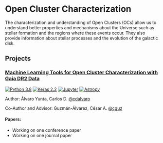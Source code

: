 # Open Cluster Characterization

The characterization and understanding of Open Clusters (OCs) allow us to understand better properties and mechanisms about the Universe such as stellar formation and the regions where these events occur. They also provide information about stellar processes and the evolution of the galactic disk.

## Projects

### [Machine Learning Tools for Open Cluster Characterization with Gaia DR2 Data](https://github.com/cdalvaro/machine-learning-master-thesis)

[![Python 3.8](https://img.shields.io/badge/python-3.8-blue.svg)](https://www.python.org/downloads/release/python-380/) [![Keras 2.2](https://img.shields.io/badge/Keras-2.2-blue)](https://github.com/keras-team/keras/releases/tag/2.2.0) [![Jupyter](https://img.shields.io/badge/Jupyter-Notebook-yellow)](https://github.com/jupyter/notebook/releases/tag/6.2.0) [![Astropy](https://img.shields.io/badge/Astropy-4.9-orange)](https://www.astropy.org/announcements/release-4.0.htm)

Author: Álvaro Yunta, Carlos D. [@cdalvaro](https://github.com/cdalvaro)

Co-Author and Advisor: Guzmán-Álvarez, César A. [@cguz](https://github.com/cguz)

#### Papers:

- Working on one conference paper
- Working on one journal paper

